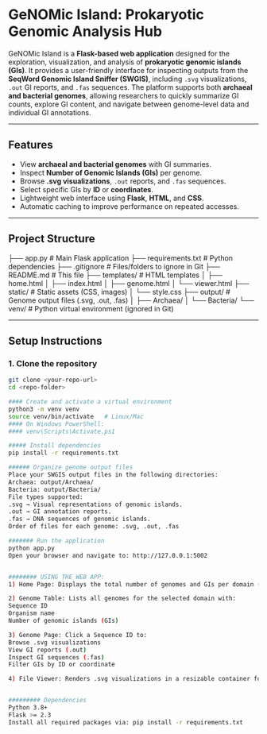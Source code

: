 # GeNOMic Island: Prokaryotic Genomic Analysis Hub

GeNOMic Island is a **Flask-based web application** designed for the exploration, visualization, and analysis of **prokaryotic genomic islands (GIs)**. It provides a user-friendly interface for inspecting outputs from the **SeqWord Genomic Island Sniffer (SWGIS)**, including `.svg` visualizations, `.out` GI reports, and `.fas` sequences. The platform supports both **archaeal and bacterial genomes**, allowing researchers to quickly summarize GI counts, explore GI content, and navigate between genome-level data and individual GI annotations.

---

## Features

- View **archaeal and bacterial genomes** with GI summaries.
- Inspect **Number of Genomic Islands (GIs)** per genome.
- Browse **.svg visualizations**, `.out` reports, and `.fas` sequences.
- Select specific GIs by **ID** or **coordinates**.
- Lightweight web interface using **Flask**, **HTML**, and **CSS**.
- Automatic caching to improve performance on repeated accesses.

---

## Project Structure

├── app.py # Main Flask application
├── requirements.txt # Python dependencies
├── .gitignore # Files/folders to ignore in Git
├── README.md # This file
├── templates/ # HTML templates
│ ├── home.html
│ ├── index.html
│ ├── genome.html
│ └── viewer.html
├── static/ # Static assets (CSS, images)
│ └── style.css
├── output/ # Genome output files (.svg, .out, .fas)
│ ├── Archaea/
│ └── Bacteria/
└── venv/ # Python virtual environment (ignored in Git)


---

## Setup Instructions

### 1. Clone the repository
```bash
git clone <your-repo-url>
cd <repo-folder>

#### Create and activate a virtual environment
python3 -m venv venv
source venv/bin/activate   # Linux/Mac
#### On Windows PowerShell:
#### venv\Scripts\Activate.ps1

##### Install dependencies
pip install -r requirements.txt

###### Organize genome output files
Place your SWGIS output files in the following directories:
Archaea: output/Archaea/
Bacteria: output/Bacteria/
File types supported:
.svg → Visual representations of genomic islands.
.out → GI annotation reports.
.fas → DNA sequences of genomic islands.
Order of files for each genome: .svg, .out, .fas

####### Run the application
python app.py
Open your browser and navigate to: http://127.0.0.1:5002


######## USING THE WEB APP:
1) Home Page: Displays the total number of genomes and GIs per domain (Archaea/Bacteria).

2) Genome Table: Lists all genomes for the selected domain with:
Sequence ID
Organism name
Number of genomic islands (GIs)

3) Genome Page: Click a Sequence ID to:
Browse .svg visualizations
View GI reports (.out)
Inspect GI sequences (.fas)
Filter GIs by ID or coordinate

4) File Viewer: Renders .svg visualizations in a resizable container for clarity.


######### Dependencies
Python 3.8+
Flask >= 2.3
Install all required packages via: pip install -r requirements.txt

